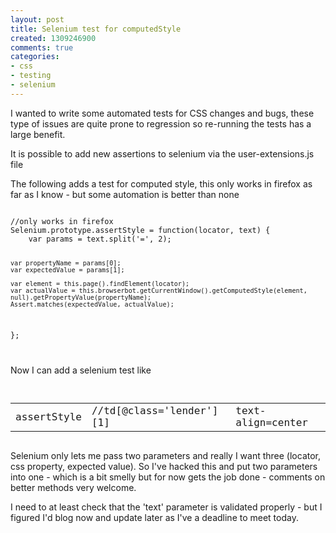 ```yaml
---
layout: post
title: Selenium test for computedStyle
created: 1309246900
comments: true
categories:
- css
- testing
- selenium
---
```

I wanted to write some automated tests for CSS changes and bugs, these type of issues are quite prone to regression so re-running the tests has a large benefit.

It is possible to add new assertions to selenium via the user-extensions.js file

The following adds a test for computed style, this only works in firefox as far as I know - but some automation is better than none

<code>
//only works in firefox
Selenium.prototype.assertStyle = function(locator, text) { 
    var params = text.split('=', 2);
    
    var propertyName = params[0];
    var expectedValue = params[1];
    
    var element = this.page().findElement(locator);
    var actualValue = this.browserbot.getCurrentWindow().getComputedStyle(element, null).getPropertyValue(propertyName);
    Assert.matches(expectedValue, actualValue);
}; 

</code>


Now I can add a selenium test like
<code>
<table>
<tr>
	<td>assertStyle</td>
	<td>//td[@class='lender'][1]</td>
	<td>text-align=center</td>
</tr>

</table>
</code>
Selenium only lets me pass two parameters and really I want three (locator, css property, expected value). So I've hacked this and put two parameters into one - which is a bit smelly but for now gets the job done - comments on better methods very welcome.

I need to at least check that the 'text' parameter is validated properly - but I figured I'd blog now and update later as I've a deadline to meet today.
